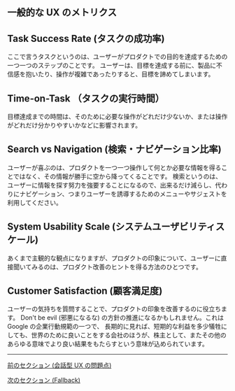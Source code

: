 ## 一般的な UX のメトリクス

## Task Success Rate (タスクの成功率)

ここで言うタスクというのは、ユーザーがプロダクトでの目的を達成するための一つ一つのステップのことです。
ユーザーは、目標を達成する前に、製品に不信感を抱いたり、操作が複雑であったりすると、目標を諦めてしまいます。

## Time-on-Task （タスクの実行時間）

目標達成までの時間は、そのために必要な操作がどれだけ少ないか、または操作がどれだけ分かりやすいかなどに影響されます。

## Search vs Navigation (検索・ナビゲーション比率)

ユーザーが喜ぶのは、プロダクトを一つ一つ操作して何とか必要な情報を得ることではなく、その情報が勝手に空から降ってくることです。
検索というのは、ユーザーに情報を探す努力を強要することになるので、出来るだけ減らし、代わりにナビゲーション、つまりユーザーを誘導するためのメニューやサジェストを利用してください。

## System Usability Scale (システムユーザビリティスケール)

あくまで主観的な観点になりますが、プロダクトの印象について、ユーザーに直接聞いてみるのは、プロダクト改善のヒントを得る方法のひとつです。

## Customer Satisfaction (顧客満足度)

ユーザーの気持ちを質問することで、プロダクトの印象を改善するのに役立ちます。
Don't be evil (邪悪になるな) の方針の推進になるかもしれません。これは Google の企業行動規範の一つで、
長期的に見れば、短期的な利益を多少犠牲にしても、世界のために良いことをする会社のほうが、株主として、またその他のあらゆる意味でより良い結果をもたらすという意味が込められています。

---

[前のセクション (会話型 UX の問題点) ](/guides/ja/issues.md)

[次のセクション (Fallback) ](/guides/ja/fallback.md)

